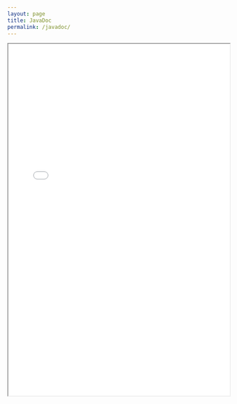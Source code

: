 ```yaml
---
layout: page
title: JavaDoc
permalink: /javadoc/
---
```


<div class="javadoc-wrapper">
  <iframe src="{{ site.baseurl }}{{ site.javadoc.path }}/index.html" width="100%" height="800px"></iframe>
</div>